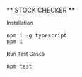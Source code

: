 ** STOCK CHECKER **

<sup>Installation</sup>

```
npm i -g typescript
npm i
```

<sup>Run Test Cases</sup>

```
npm test
```
